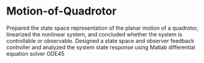 # Motion-of-Quadrotor

Prepared the state space representation of the planar motion of a quadrotor, linearized the nonlinear system, and
concluded whether the system is controllable or observable.
Designed a state space and observer feedback controller and analyzed the system state response using Matlab differential
equation solver ODE45
